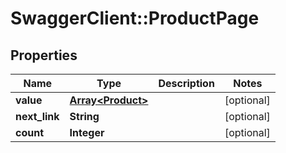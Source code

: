 # SwaggerClient::ProductPage

## Properties
Name | Type | Description | Notes
------------ | ------------- | ------------- | -------------
**value** | [**Array&lt;Product&gt;**](Product.md) |  | [optional] 
**next_link** | **String** |  | [optional] 
**count** | **Integer** |  | [optional] 


